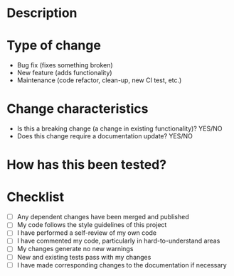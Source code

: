 <!-- PLEASE READ -->
<!-- Any PRs not following this template will be closed -->
<!--
    Please use a short (<60 char), descriptive title above.
    It should complete the sentence "If merged, this PR will _____".
    Capitalize the first word and do not end with a period.

    PRs should meet these guidelines:
    - Each PR should address ONE topic and have an associated issue.
    - No hard-coded paths or personal directories.
    - No temporary or backup files should be committed (including logs).
    - Any code that you disabled by being commented out should be removed or reenabled.

    Note that these HTML comments don't show up, so needn't be deleted.
-->
# Description
<!-- This description will become the commit message for the PR-->
<!-- Please use this format for your description:

  Describe your changes. Focus on the *what* and *why*. The *how* will be evident from the changes. In particular, be sure to note any interface changes, such as command line syntax, that will need to be communicated to users.

  At the end of your description, please be sure to add the issue this PR solves using the word "Resolves". If there are any issues that are related but not yet resolved (including in other repos), you may use "Refs".

  Resolves #1234
  Refs #4321
  Refs NOAA-EMC/repo#5678
-->

# Type of change
<!-- Delete all except one -->
- Bug fix (fixes something broken)
- New feature (adds functionality)
- Maintenance (code refactor, clean-up, new CI test, etc.)

# Change characteristics
- Is this a breaking change (a change in existing functionality)? YES/NO
- Does this change require a documentation update? YES/NO

# How has this been tested?
<!-- Please list any test you conducted, including the machine.

Example:
- Clone and build on WCOSS
- Cycled test on Orion
- Forecast-only on Hera
-->

# Checklist
- [ ] Any dependent changes have been merged and published
- [ ] My code follows the style guidelines of this project
- [ ] I have performed a self-review of my own code
- [ ] I have commented my code, particularly in hard-to-understand areas
- [ ] My changes generate no new warnings
- [ ] New and existing tests pass with my changes
- [ ] I have made corresponding changes to the documentation if necessary
